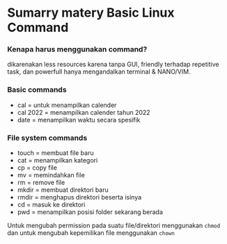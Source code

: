 # Sumarry matery Basic Linux Command

### Kenapa harus menggunakan command?

dikarenakan less resources karena tanpa GUI, friendly terhadap repetitive task, dan powerfull hanya mengandalkan terminal & NANO/VIM.

### Basic commands

- cal = untuk menampilkan calender
- cal 2022 = menampilkan calender tahun 2022
- date = menampilkan waktu secara spesifik

### File system commands

- touch = membuat file baru
- cat = menampilkan kategori
- cp = copy file
- mv = memindahkan file
- rm = remove file
- mkdir = membuat direktori baru
- rmdir = menghapus direktori beserta isinya
- cd = masuk ke direktori
- pwd = menampilkan posisi folder sekarang berada

Untuk mengubah permission pada suatu file/direktori menggunakan `chmod` dan untuk mengubah kepemilikan file menggunakan `chown`
